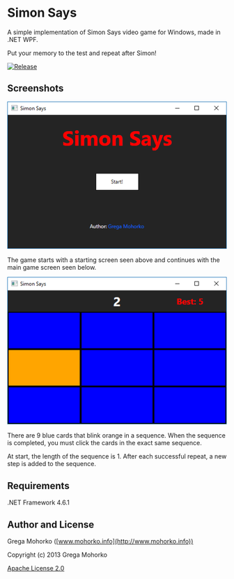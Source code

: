 # Simon Says
A simple implementation of Simon Says video game for Windows, made in .NET WPF.

Put your memory to the test and repeat after Simon!

[![Release](https://img.shields.io/github/release/GregaMohorko/SimonSays.svg?style=flat-square)](https://github.com/GregaMohorko/SimonSays/releases/latest)

## Screenshots
![Start screen](/Documentation/Screenshots/Screenshot_Menu.png?raw=true "Start screen")

The game starts with a starting screen seen above and continues with the main game screen seen below.

![Game screen](/Documentation/Screenshots/Screenshot_InGame.png?raw=true "Game screen")

There are 9 blue cards that blink orange in a sequence. When the sequence is completed, you must click the cards in the exact same sequence.

At start, the length of the sequence is 1. After each successful repeat, a new step is added to the sequence.

## Requirements
.NET Framework 4.6.1

## Author and License
Grega Mohorko ([www.mohorko.info](http://www.mohorko.info))

Copyright (c) 2013 Grega Mohorko

[Apache License 2.0](./LICENSE)
